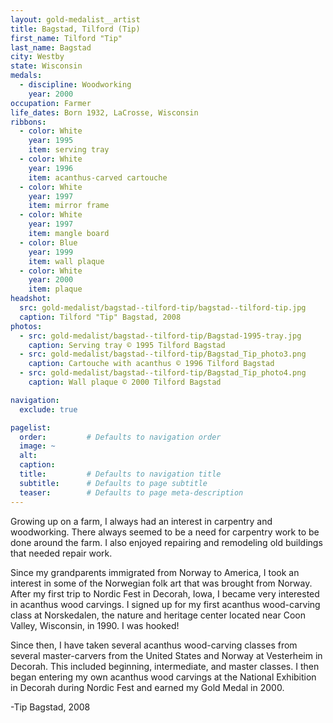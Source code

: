 ```yaml
---
layout: gold-medalist__artist
title: Bagstad, Tilford (Tip)
first_name: Tilford "Tip"
last_name: Bagstad
city: Westby
state: Wisconsin
medals: 
  - discipline: Woodworking
    year: 2000
occupation: Farmer
life_dates: Born 1932, LaCrosse, Wisconsin
ribbons:
  - color: White
    year: 1995
    item: serving tray
  - color: White
    year: 1996
    item: acanthus-carved cartouche
  - color: White
    year: 1997
    item: mirror frame
  - color: White
    year: 1997
    item: mangle board
  - color: Blue
    year: 1999
    item: wall plaque
  - color: White
    year: 2000
    item: plaque
headshot:
  src: gold-medalist/bagstad--tilford-tip/bagstad--tilford-tip.jpg
  caption: Tilford "Tip" Bagstad, 2008
photos:
  - src: gold-medalist/bagstad--tilford-tip/Bagstad-1995-tray.jpg
    caption: Serving tray © 1995 Tilford Bagstad
  - src: gold-medalist/bagstad--tilford-tip/Bagstad_Tip_photo3.png
    caption: Cartouche with acanthus © 1996 Tilford Bagstad
  - src: gold-medalist/bagstad--tilford-tip/Bagstad_Tip_photo4.png
    caption: Wall plaque © 2000 Tilford Bagstad

navigation:
  exclude: true

pagelist:
  order:         # Defaults to navigation order  
  image: ~
  alt:
  caption:
  title:         # Defaults to navigation title
  subtitle:      # Defaults to page subtitle
  teaser:        # Defaults to page meta-description  
---
```

Growing up on a farm, I always had an interest in carpentry and woodworking. There always seemed to be a need for carpentry work to be done around the farm. I also enjoyed repairing and remodeling old buildings that needed repair work.

Since my grandparents immigrated from Norway to America, I took an interest in some of the Norwegian folk art that was brought from Norway. After my first trip to Nordic Fest in Decorah, Iowa, I became very interested in acanthus wood carvings. I signed up for my first acanthus wood-carving class at Norskedalen, the nature and heritage center located near Coon Valley, Wisconsin, in 1990. I was hooked!

Since then, I have taken several acanthus wood-carving classes from several master-carvers from the United States and Norway at Vesterheim in Decorah. This included beginning, intermediate, and master classes. I then began entering my own acanthus wood carvings at the National Exhibition in Decorah during Nordic Fest and earned my Gold Medal in 2000.  

-Tip Bagstad, 2008
